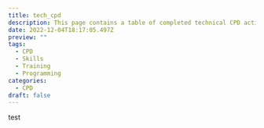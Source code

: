 ```yaml
---
title: tech_cpd
description: This page contains a table of completed technical CPD activity.
date: 2022-12-04T18:17:05.497Z
preview: ""
tags:
  - CPD
  - Skills
  - Training
  - Programming
categories:
  - CPD
draft: false
---
```



test
